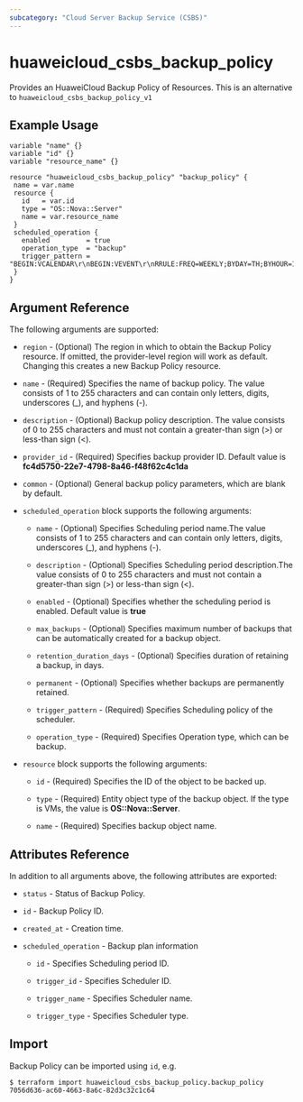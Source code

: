 ```yaml
---
subcategory: "Cloud Server Backup Service (CSBS)"
---
```


# huaweicloud\_csbs\_backup\_policy

Provides an HuaweiCloud Backup Policy of Resources.
This is an alternative to `huaweicloud_csbs_backup_policy_v1`

## Example Usage

 ```hcl
variable "name" {}
variable "id" {}
variable "resource_name" {}

resource "huaweicloud_csbs_backup_policy" "backup_policy" {
  name = var.name
  resource {
    id   = var.id
    type = "OS::Nova::Server"
    name = var.resource_name
  }
  scheduled_operation {
    enabled         = true
    operation_type  = "backup"
    trigger_pattern = "BEGIN:VCALENDAR\r\nBEGIN:VEVENT\r\nRRULE:FREQ=WEEKLY;BYDAY=TH;BYHOUR=12;BYMINUTE=27\r\nEND:VEVENT\r\nEND:VCALENDAR\r\n"
  }
}

 ```
## Argument Reference
The following arguments are supported:

* `region` - (Optional) The region in which to obtain the Backup Policy resource. If omitted, the provider-level region will work as default. Changing this creates a new Backup Policy resource.

* `name` - (Required) Specifies the name of backup policy. The value consists of 1 to 255 characters and can contain only letters, digits, underscores (_), and hyphens (-).

* `description` - (Optional) Backup policy description. The value consists of 0 to 255 characters and must not contain a greater-than sign (>) or less-than sign (<).

* `provider_id` - (Required) Specifies backup provider ID. Default value is **fc4d5750-22e7-4798-8a46-f48f62c4c1da**

* `common` - (Optional) General backup policy parameters, which are blank by default.

* `scheduled_operation` block supports the following arguments:

    * `name` - (Optional) Specifies Scheduling period name.The value consists of 1 to 255 characters and can contain only letters, digits, underscores (_), and hyphens (-).
    
    * `description` - (Optional) Specifies Scheduling period description.The value consists of 0 to 255 characters and must not contain a greater-than sign (>) or less-than sign (<).

    * `enabled` - (Optional) Specifies whether the scheduling period is enabled. Default value is **true**

    * `max_backups` - (Optional) Specifies maximum number of backups that can be automatically created for a backup object.

    * `retention_duration_days` - (Optional) Specifies duration of retaining a backup, in days.

    * `permanent` - (Optional) Specifies whether backups are permanently retained.

    * `trigger_pattern` - (Required) Specifies Scheduling policy of the scheduler.

    * `operation_type` - (Required) Specifies Operation type, which can be backup.

* `resource` block supports the following arguments:

    * `id` - (Required) Specifies the ID of the object to be backed up.
    
    * `type` - (Required) Entity object type of the backup object. If the type is VMs, the value is **OS::Nova::Server**.

    * `name` - (Required) Specifies backup object name.

## Attributes Reference
In addition to all arguments above, the following attributes are exported:

* `status` - Status of Backup Policy.

* `id` - Backup Policy ID.

* `created_at` - Creation time.

* `scheduled_operation` - Backup plan information

    * `id` -  Specifies Scheduling period ID.

    * `trigger_id` -  Specifies Scheduler ID.

    * `trigger_name` -  Specifies Scheduler name.

    * `trigger_type` -  Specifies Scheduler type.


## Import

Backup Policy can be imported using  `id`, e.g.

```
$ terraform import huaweicloud_csbs_backup_policy.backup_policy 7056d636-ac60-4663-8a6c-82d3c32c1c64
```
